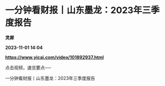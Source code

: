 # 一分钟看财报丨山东墨龙：2023年三季度报告
**灵犀**

**2023-11-01 14:04**

**https://www.yicai.com/video/101892937.html**

点击视频，速览要点──

一分钟看财报丨山东墨龙：2023年三季度报告
